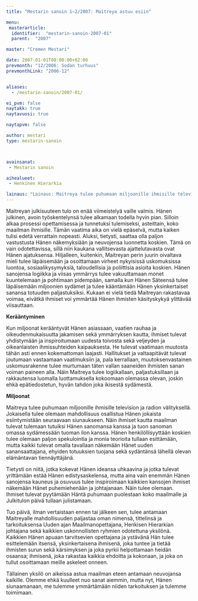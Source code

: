 ```yaml
---
title: "Mestarin sanoin 1–2/2007: Maitreya astuu esiin"

menu:
 masterarticle:
  identifier:  "mestarin-sanoin-2007-01"
  parent:  "2007"

master: "Cremen Mestari"

date: 2007-01-01T00:00:00+02:00
prevmonth: "12/2006: Sodan turhuus"
prevmonthLink: "2006-12"


aliases:
  - /mestarin-sanoin/2007-01/

ei_pvm: false
naytakk: true
naytavuosi: true

naytapvm: false

author: mestari
type: mestarin-sanoin



avainsanat:
 - Mestarin sanoin

aihealueet:
 - Henkinen Hierarkia

lainaus: "Lainaus: Maitreya tulee puhumaan miljoonille ihmisille television ja radion välityksellä. Jokaisella tulee olemaan mahdollisuus osallistua Hänen jokaista esiintymistään seuraavaan siunaukseen. Näin ihmiset kautta maailman tulevat tulemaan tutuiksi Hänen sanomansa kanssa ja tuon sanoman omassa sydämessään tuoman ilon kanssa."
---
```

<p>Maitreyan julkisuuteen tulo on enää viimeistelyä vaille valmis. Hänen julkinen, avoin työskentelynsä tulee alkamaan todella hyvin pian. Silloin alkaa prosessi opettamisessa ja tunnetuksi tulemiseksi, asteittain, koko maailman ihmisille. Tämän vaatima aika on vielä epäselvä, mutta kaiken tulisi edetä verrattain nopeasti. Aluksi, tietysti, saattaa olla paljon vastustusta Hänen näkemyksiään ja neuvojensa luonnetta koskien. Tämä on vain odotettavissa, sillä niin kaukana vallitsevasta ajattelutavasta ovat Hänen ajatuksensa. Hiljalleen, kuitenkin, Maitreyan perin juurin oivaltava mieli tulee läpäisemään ja osoittamaan virheet nykyisissä uskomuksissa luontoa, sosiaalikysymyksiä, taloudellisia ja poliittisia asioita koskien. Hänen sanojensa logiikka ja viisas ymmärrys tulee vakuuttamaan monet kuuntelemaan ja pohtimaan pidempään, samalla kun Hänen Säteensä tulee läpäisemään miljoonien sydämet ja tulee kääntämään Hänen yksinkertaiset sanansa totuuden paljastuksiksi. Kukaan ei vielä tiedä Maitreyan rakastavaa voimaa, eivätkä ihmiset voi ymmärtää Hänen ihmisten käsityskykyä ylittävää viisauttaan.</p>
<p><strong>Kerääntyminen</strong></p>
<p>Kun miljoonat kerääntyvät Hänen asiassaan, vaatien rauhaa ja oikeudenmukaisuutta jakamisen sekä ymmärryksen kautta, ihmiset tulevat yhdistymään ja inspiroitumaan uudesta toivosta sekä veljeyden ja oikeanlaisten ihmissuhteiden kaipauksesta. He tulevat vaatimaan muutosta tähän asti ennen kokemattoman laajasti. Hallitukset ja valtaapitävät tulevat joutumaan vastaamaan vaatimuksiin ja, pala kerrallaan, muutoksenvastainen uskomusrakenne tulee murtumaan täten vallan saaneiden ihmisten sanan voiman paineen alla. Näin Maitreya tulee logiikallaan, paljastuksillaan ja rakkautensa luomalla luottamuksella kokoomaan olemassa olevan, joskin ehkä epätiedostetun, hyvän tahdon joka ikisestä sydämestä.</p>
<p><strong>Miljoonat</strong></p>
<p>Maitreya tulee puhumaan miljoonille ihmisille television ja radion välityksellä. Jokaisella tulee olemaan mahdollisuus osallistua Hänen jokaista esiintymistään seuraavaan siunaukseen. Näin ihmiset kautta maailman tulevat tulemaan tutuiksi Hänen sanomansa kanssa ja tuon sanoman omassa sydämessään tuoman ilon kanssa. Hänen henkilöllisyyttään koskien tulee olemaan paljon spekulointia ja monia teorioita tullaan esittämään, mutta kaikki tulevat omalla tavallaan näkemään Hänet uuden sanansaattajana, ehyiden totuuksien tuojana sekä sydäntänsä lähellä olevan elämäntavan tiennäyttäjänä.</p>
<p>Tietysti on niitä, jotka kokevat Hänen ideansa uhkaavina ja jotka tulevat yrittämään estää Hänen edistysaskelensa, mutta aina vain enemmän Hänen sanojensa kauneus ja osuvuus tulee inspiroimaan kaikkien kansojen ihmiset näkemään Hänet puhemiehenään ja johtajanaan. Näin tulee olemaan. Ihmiset tulevat pyytämään Häntä puhumaan puolestaan koko maailmalle ja Julkitulon päivä tullaan julistamaan.</p>
<p>Tuo päivä, ilman vertaistaan ennen tai jälkeen sen, tulee antamaan Maitreyalle mahdollisuuden paljastaa oman nimensä, tittelinsä ja tarkoituksensa Uuden ajan Maailmanopettajana, Henkisen Hierarkian johtajana sekä kaikkien uskonnollisten ryhmien odotettuna yksilönä. Kaikkien Hänen apuaan tarvitsevien opettajana ja ystävänä Hän tulee esittelemään itsensä, yksinkertaisena ihmisenä, joka tuntee ja tietää ihmisten surun sekä kärsimyksen ja joka pyrkii helpottamaan heidän osaansa; ihmisenä, joka rakastaa kaikkia ehdoitta ja kokonaan, ja joka on tullut osoittamaan meille askeleet onneen.</p>
<p>Tällainen yksilö on aikeissa astua maailman eteen antamaan neuvojansa kaikille. Olemme ehkä kuulleet nuo sanat aiemmin, mutta nyt, Hänen siunaamanaan, me tulemme ymmärtämään niiden tarkoituksen ja tulemme toimimaan.</p>